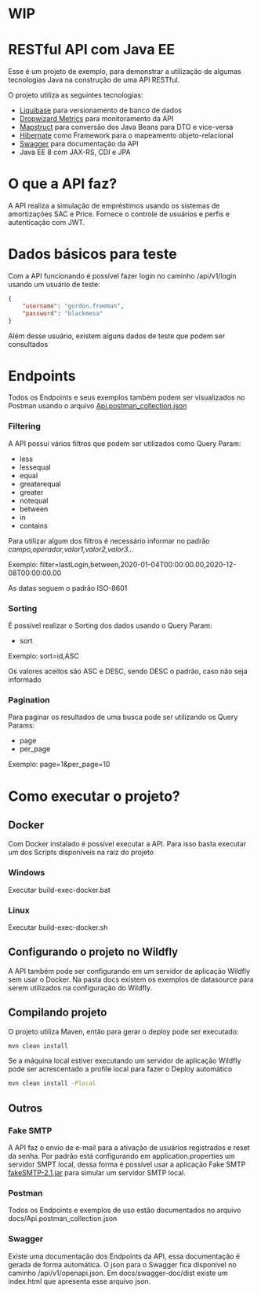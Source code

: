 # WIP

# RESTful API com Java EE

Esse é um projeto de exemplo, para demonstrar a utilização de algumas tecnologias Java na construção de uma API RESTful.

O projeto utiliza as seguintes tecnologias:

* [Liquibase](https://www.liquibase.org/) para versionamento de banco de dados
* [Dropwizard Metrics](https://metrics.dropwizard.io/4.1.2/) para monitoramento da API
* [Mapstruct](https://mapstruct.org/) para conversão dos Java Beans para DTO e vice-versa
* [Hibernate](https://hibernate.org/) como Framework para o mapeamento objeto-relacional
* [Swagger](https://swagger.io/) para documentação da API
* Java EE 8 com JAX-RS, CDI e JPA

# O que a API faz?

A API realiza a simulação de empréstimos usando os sistemas de amortizações SAC e Price. Fornece o controle de usuários e perfis e autenticação com JWT.

# Dados básicos para teste

Com a API funcionando é possível fazer login no caminho /api/v1/login usando um usuário de teste:

```json
{
    "username": "gordon.freeman",
    "password": "blackmesa"
}
```

Além desse usuário, existem alguns dados de teste que podem ser consultados

# Endpoints

Todos os Endpoints e seus exemplos também podem ser visualizados no Postman usando o arquivo [Api.postman_collection.json](docs/Api.postman_collection.json)

### Filtering

A API possui vários filtros que podem ser utilizados como Query Param:

* less
* lessequal
* equal
* greaterequal
* greater
* notequal
* between
* in
* contains

Para utilizar algum dos filtros é necessário informar no padrão *campo,operador,valor1,valor2,valor3...*

Exemplo: filter=lastLogin,between,2020-01-04T00:00:00.00,2020-12-08T00:00:00.00

As datas seguem o padrão ISO-8601

### Sorting

É possível realizar o Sorting dos dados usando o Query Param:

* sort

Exemplo: sort=id,ASC

Os valores aceitos são ASC e DESC, sendo DESC o padrão, caso não seja informado

### Pagination

Para paginar os resultados de uma busca pode ser utilizando os Query Params:

* page
* per_page

Exemplo: page=1&per_page=10

# Como executar o projeto?

## Docker

Com Docker instalado é possível executar a API. Para isso basta executar um dos Scripts disponíveis na raiz do projeto

### Windows

Executar build-exec-docker.bat

### Linux

Executar build-exec-docker.sh

## Configurando o projeto no Wildfly

A API também pode ser configurando em um servidor de aplicação Wildfly sem usar o Docker. Na pasta docs existem os exemplos de datasource para serem utilizados
na configuração do Wildfly.

## Compilando projeto

O projeto utiliza Maven, então para gerar o deploy pode ser executado:

```bash
mvn clean install
```

Se a máquina local estiver executando um servidor de aplicação Wildfly pode ser acrescentado a profile local para fazer o Deploy automático

```bash
mvn clean install -Plocal
```

## Outros

### Fake SMTP

A API faz o envio de e-mail para a ativação de usuários registrados e reset da senha. Por padrão está configurando em application.properties um servidor SMPT local, dessa forma é possível usar a aplicação Fake SMTP [fakeSMTP-2.1.jar](docs/fakeSMTP-2.1.jar) para simular um servidor SMTP local.

### Postman

Todos os Endpoints e exemplos de uso estão documentados no arquivo docs/Api.postman_collection.json

### Swagger

Existe uma documentação dos Endpoints da API, essa documentação é gerada de forma automática. O json para o Swagger fica disponível no caminho /api/v1/openapi.json.
Em docs/swagger-doc/dist existe um index.html que apresenta esse arquivo json.